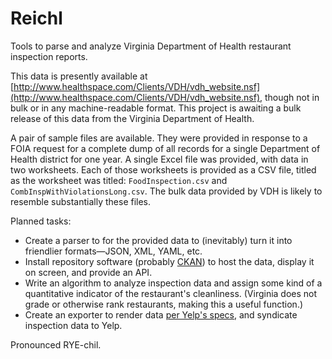 Reichl
======

Tools to parse and analyze Virginia Department of Health restaurant inspection reports.

This data is presently available at [http://www.healthspace.com/Clients/VDH/vdh_website.nsf](http://www.healthspace.com/Clients/VDH/vdh_website.nsf), though not in bulk or in any machine-readable format. This project is awaiting a bulk release of this data from the Virginia Department of Health.

A pair of sample files are available. They were provided in response to a FOIA request for a complete dump of all records for a single Department of Health district for one year. A single Excel file was provided, with data in two worksheets. Each of those worksheets is provided as a CSV file, titled as the worksheet was titled: `FoodInspection.csv` and `CombInspWithViolationsLong.csv`. The bulk data provided by VDH is likely to resemble substantially these files.

Planned tasks:

* Create a parser to for the provided data to (inevitably) turn it into friendlier formats—JSON, XML, YAML, etc.
* Install repository software (probably [CKAN](http://ckan.org/)) to host the data, display it on screen, and provide an API.
* Write an algorithm to analyze inspection data and assign some kind of a quantitative indicator of the restaurant's cleanliness. (Virginia does not grade or otherwise rank restaurants, making this a useful function.)
* Create an exporter to render data [per Yelp's specs](http://www.yelp.com/healthscores), and syndicate inspection data to Yelp.

Pronounced RYE-chil.
